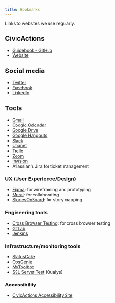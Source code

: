 ```yaml
---
title: Bookmarks
---
```


Links to websites we use regularly.

## CivicActions

-   [Guidebook - GitHub](https://github.com/CivicActions/guidebook)
-   [Website](https://civicactions.com/)

## Social media

-   [Twitter](https://twitter.com/CivicActions)
-   [Facebook](https://www.facebook.com/CivicActions/)
-   [LinkedIn](https://www.linkedin.com/company/civicactions/)

## Tools

-   [Gmail](https://mail.google.com/)
-   [Google Calendar](https://calendar.google.com)
-   [Google Drive](https://drive.google.com/drive/u/0/)
-   [Google Hangouts](https://hangouts.google.com/)
-   [Slack](https://civicactions.slack.com)
-   [Unanet](https://civicactions.unanet.biz)
-   [Trello](https://trello.com/)
-   [Zoom](https://zoom.us/)
-   [Invision](https://www.invisionapp.com/home)
-   Atlassian's Jira for ticket management

### UX (User Experience/Design)

-   [Figma](https://www.figma.com): for wireframing and prototyping
-   [Mural](https://app.mural.co/signin): for collaborating
-   [StoriesOnBoard](https://app.storiesonboard.com/login): for story mapping

### Engineering tools

-   [Cross Browser Testing](https://crossbrowsertesting.com): for cross browser testing
-   [GitLab](https://git.civicactions.net/)
-   [Jenkins](http://ci.civicactions.net/)

### Infrastructure/monitoring tools

-   [StatusCake](https://app.statuscake.com/YourStatus.php)
-   [OpsGenie](https://app.opsgenie.com/alert)
-   [MxToolbox](https://mxtoolbox.com/SuperTool.aspx)
-   [SSL Server Test](https://www.ssllabs.com/ssltest/) (Qualys)

### Accessibility

-   [CivicActions Accessibility Site](https://accessibility.civicactions.com/guide/tools)
